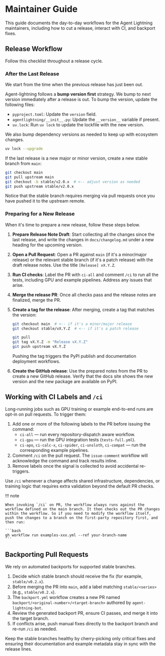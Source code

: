 # Maintainer Guide

This guide documents the day-to-day workflows for the Agent Lightning maintainers, including how to cut a release, interact with CI, and backport fixes.

## Release Workflow

Follow this checklist throughout a release cycle.

### After the Last Release

We start from the time when the previous release has just been out.

Agent-lightning follows a **bump version first** strategy. We bump to next version immediately after a release is out. To bump the version, update the following files:

- `pyproject.toml`: Update the `version` field.
- `agentlightning/__init__.py`: Update the `__version__` variable if present.
- `uv.lock`: Run `uv lock` to update the lockfile with the new version.

We also bump dependency versions as needed to keep up with ecosystem changes.

```bash
uv lock --upgrade
```

If the last release is a new major or minor version, create a new stable branch from `main`:

```bash
git checkout main
git pull upstream main
git checkout -b stable/v2.0.x  # <-- adjust version as needed
git push upstream stable/v2.0.x
```

Notice that the stable branch requires merging via pull requests once you have pushed it to the upstream remote.

### Preparing for a New Release

When it's time to prepare a new release, follow these steps below.

1. **Prepare Release Note Draft**: Start collecting all the changes since the last release, and write the changes in `docs/changelog.md` under a new heading for the upcoming version.
2. **Open a Pull Request**: Open a PR against `main` (if it's a minor/major release) or the relevant stable branch (if it's a patch release) with the draft release notes. Use the title `[Release] vX.Y.Z`.
3. **Run CI checks**: Label the PR with `ci-all` and comment `/ci` to run all the tests, including GPU and example pipelines. Address any issues that arise.
4. **Merge the release PR**: Once all checks pass and the release notes are finalized, merge the PR.
5. **Create a tag for the release**: After merging, create a tag that matches the version:

    ```bash
    git checkout main  # <-- if it's a minor/major release
    git checkout stable/vX.Y.Z  # <-- if it's a patch release

    git pull
    git tag vX.Y.Z -m "Release vX.Y.Z"
    git push upstream vX.Y.Z
    ```

    Pushing the tag triggers the PyPI publish and documentation deployment workflows.

6. **Create the GitHub release**: Use the prepared notes from the PR to create a new GitHub release. Verify that the docs site shows the new version and the new package are available on PyPI.

## Working with CI Labels and `/ci`

Long-running jobs such as GPU training or example end-to-end runs are opt-in on pull requests. To trigger them:

1. Add one or more of the following labels to the PR before issuing the command:
    - `ci-all` — run every repository-dispatch aware workflow.
    - `ci-gpu` — run the GPU integration tests (`tests-full.yml`).
    - `ci-apo`, `ci-calc-x`, `ci-spider`, `ci-unsloth`, `ci-compat` — run the corresponding example pipelines.
2. Comment `/ci` on the pull request. The `issue-comment` workflow will acknowledge the command and track results inline.
3. Remove labels once the signal is collected to avoid accidental re-triggers.

Use `/ci` whenever a change affects shared infrastructure, dependencies, or training logic that requires extra validation beyond the default PR checks.

!!! note

    When invoking `/ci` on PR, the workflow always runs against the workflow defined on the main branch. It then checks out the PR changes within the workflow. So if you need to modify the workflow itself, push the changes to a branch on the first-party repository first, and then run:

    ```bash
    gh workflow run examples-xxx.yml --ref your-branch-name
    ```

## Backporting Pull Requests

We rely on automated backports for supported stable branches.

1. Decide which stable branch should receive the fix (for example, `stable/v0.2.x`).
2. Before merging the PR into `main`, add a label matching `stable/<series>` (e.g., `stable/v0.2.x`).
3. The `backport.yml` workflow creates a new PR named `backport/<original-number>/<target-branch>` authored by `agent-lightning-bot`.
4. Review the generated backport PR, ensure CI passes, and merge it into the target branch.
5. If conflicts arise, push manual fixes directly to the backport branch and re-run `/ci` as needed.

Keep the stable branches healthy by cherry-picking only critical fixes and ensuring their documentation and example metadata stay in sync with the release lines.
